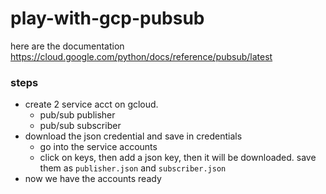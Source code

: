 # play-with-gcp-pubsub

here are the documentation
https://cloud.google.com/python/docs/reference/pubsub/latest

### steps

* create 2 service acct on gcloud. 
    * pub/sub publisher
    * pub/sub subscriber
* download the json credential and save in credentials
    * go into the service accounts
    * click on keys, then add a json key, then it will be downloaded. save them as `publisher.json` and `subscriber.json`
* now we have the accounts ready
